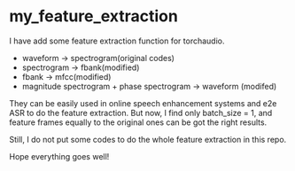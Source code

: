 # my_feature_extraction
I have add some feature extraction function for torchaudio. 
* waveform -> spectrogram(original codes) 
* spectrogram -> fbank(modified)
* fbank -> mfcc(modified)
* magnitude spectrogram + phase spectrogram -> waveform (modifed)

They can be easily used in online speech enhancement systems and e2e ASR to do the feature extraction. 
But now, I find only batch_size = 1, and feature frames equally to the original ones can be got the right results. 

Still, I do not put some codes to do the whole feature extraction in this repo. 

Hope everything goes well!
